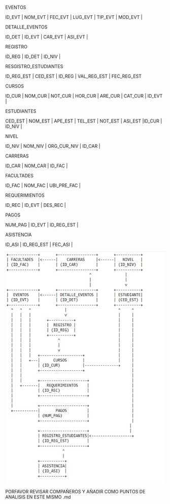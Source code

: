 EVENTOS

ID_EVT | NOM_EVT | FEC_EVT | LUG_EVT | TIP_EVT | MOD_EVT |

DETALLE_EVENTOS

ID_DET | ID_EVT | CAR_EVT | ASI_EVT |

REGISTRO

ID_REG | ID_DET | ID_NIV |

RESGISTRO_ESTUDIANTES

ID_REG_EST | CED_EST | ID_REG | VAL_REG_EST | FEC_REG_EST

CURSOS

ID_CUR | NOM_CUR | NOT_CUR | HOR_CUR | ARE_CUR | CAT_CUR | ID_EVT |

ESTUDIANTES

CED_EST | NOM_EST | APE_EST | TEL_EST | NOT_EST | ASI_EST |ID_CUR | ID_NIV |

NIVEL

ID_NIV | NOM_NIV | ORG_CUR_NIV | ID_CAR |

CARRERAS

ID_CAR | NOM_CAR | ID_FAC |

FACULTADES

ID_FAC | NOM_FAC | UBI_PRE_FAC |

REQUERIMIENTOS

ID_REC | ID_EVT | DES_REC | 

PAGOS

NUM_PAG | ID_EVT | ID_REG_EST |

ASISTENCIA

ID_ASI | ID_REG_EST | FEC_ASI |

![alt text](image.png)


PORFAVOR REVISAR COMPAÑEROS Y AÑADIR COMO PUNTOS DE ANALISIS EN ESTE MISMO .md



